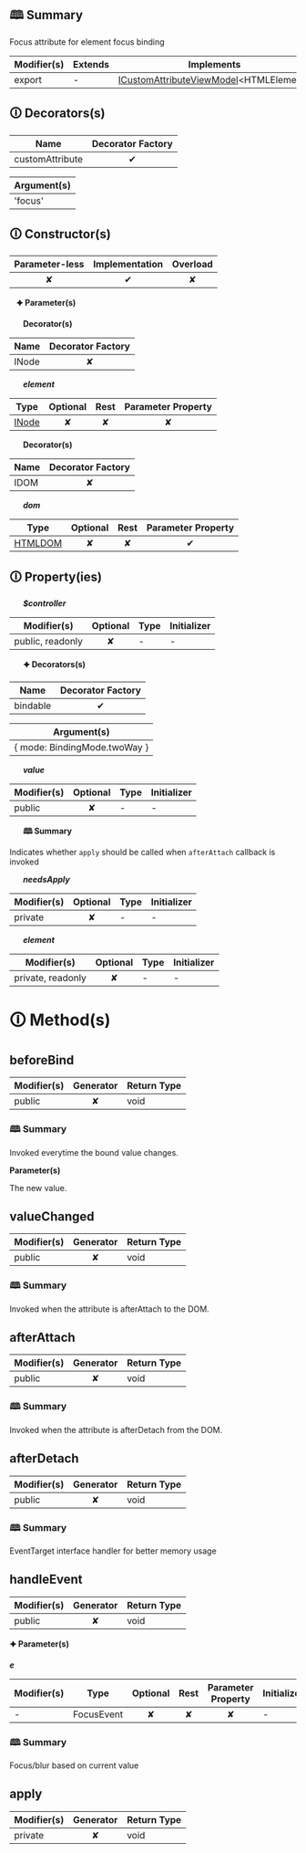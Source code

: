## &#128366; Summary

Focus attribute for element focus binding

| Modifier(s)                            | Extends                      | Implements                                    |
|----------------------------------------|------------------------------|-----------------------------------------------|
| export | - | [ICustomAttributeViewModel](https://hamedfathi.gitbook.io/aurelia-2-doc-api/runtime/interface/lifecycle/icustomattributeviewmodel)&lt;HTMLElement&gt; |

## &#128712; Decorators(s)

| Name       | Decorator Factory                        |
|------------|:----------------------------------------:|
| customAttribute | ✔  |

| Argument(s)                                           |
|-------------------------------------------------------|
| 'focus'  |

## &#128712; Constructor(s)

| Parameter-less                         | Implementation                          | Overload                          |
|:--------------------------------------:|:---------------------------------------:|:---------------------------------:|
| ✘ | ✔ | ✘ |

&nbsp;&nbsp; **&#128966; Parameter(s)**

&nbsp;&nbsp;&nbsp;&nbsp;&nbsp; **Decorator(s)**

| Name       | Decorator Factory                        |
|------------|:----------------------------------------:|
| INode | ✘  |

&nbsp;&nbsp;&nbsp;&nbsp;&nbsp; _**element**_

| Type                        | Optional                           | Rest                          | Parameter Property                          |
|-----------------------------|:----------------------------------:|:-----------------------------:|:-------------------------------------------:|
| [INode](https://hamedfathi.gitbook.io/aurelia-2-doc-api/runtime/interface/dom/inode) | ✘  | ✘ | ✘ |

&nbsp;&nbsp;&nbsp;&nbsp;&nbsp; **Decorator(s)**

| Name       | Decorator Factory                        |
|------------|:----------------------------------------:|
| IDOM | ✘  |

&nbsp;&nbsp;&nbsp;&nbsp;&nbsp; _**dom**_

| Type                        | Optional                           | Rest                          | Parameter Property                          |
|-----------------------------|:----------------------------------:|:-----------------------------:|:-------------------------------------------:|
| [HTMLDOM](https://hamedfathi.gitbook.io/aurelia-2-doc-api/runtime-html/class/dom/htmldom) | ✘  | ✘ | ✔ |

## &#128712; Property(ies)

&nbsp;&nbsp;&nbsp;&nbsp;&nbsp; _**$controller**_

| Modifier(s)                               | Optional                           | Type                        | Initializer                       |
|-------------------------------------------|:----------------------------------:|-----------------------------|-----------------------------------|
| public, readonly | ✘ | - | - |

&nbsp;&nbsp;&nbsp;&nbsp;&nbsp; **&#128966; Decorators(s)**

| Name       | Decorator Factory                        |
|------------|:----------------------------------------:|
| bindable | ✔  |

| Argument(s)                                           |
|-------------------------------------------------------|
| { mode: BindingMode.twoWay }  |

&nbsp;&nbsp;&nbsp;&nbsp;&nbsp; _**value**_

| Modifier(s)                               | Optional                           | Type                        | Initializer                       |
|-------------------------------------------|:----------------------------------:|-----------------------------|-----------------------------------|
| public | ✘ | - | - |

&nbsp;&nbsp;&nbsp;&nbsp;&nbsp; **&#128366; Summary**

Indicates whether `apply` should be called when `afterAttach` callback is invoked

&nbsp;&nbsp;&nbsp;&nbsp;&nbsp; _**needsApply**_

| Modifier(s)                               | Optional                           | Type                        | Initializer                       |
|-------------------------------------------|:----------------------------------:|-----------------------------|-----------------------------------|
| private | ✘ | - | - |

&nbsp;&nbsp;&nbsp;&nbsp;&nbsp; _**element**_

| Modifier(s)                               | Optional                           | Type                        | Initializer                       |
|-------------------------------------------|:----------------------------------:|-----------------------------|-----------------------------------|
| private, readonly | ✘ | - | - |

# &#128712; Method(s)

## beforeBind

| Modifier(s)                              | Generator                          | Return Type                       |
|------------------------------------------|:----------------------------------:|-----------------------------------|
| public | ✘ | void |

### &#128366; Summary

Invoked everytime the bound value changes.

**Parameter(s)**

The new value.

## valueChanged

| Modifier(s)                              | Generator                          | Return Type                       |
|------------------------------------------|:----------------------------------:|-----------------------------------|
| public | ✘ | void |

### &#128366; Summary

Invoked when the attribute is afterAttach to the DOM.

## afterAttach

| Modifier(s)                              | Generator                          | Return Type                       |
|------------------------------------------|:----------------------------------:|-----------------------------------|
| public | ✘ | void |

### &#128366; Summary

Invoked when the attribute is afterDetach from the DOM.

## afterDetach

| Modifier(s)                              | Generator                          | Return Type                       |
|------------------------------------------|:----------------------------------:|-----------------------------------|
| public | ✘ | void |

### &#128366; Summary

EventTarget interface handler for better memory usage

## handleEvent

| Modifier(s)                              | Generator                          | Return Type                       |
|------------------------------------------|:----------------------------------:|-----------------------------------|
| public | ✘ | void |

**&#128966; Parameter(s)**

_**e**_

| Modifier(s)                              | Type                        | Optional                           | Rest                          | Parameter Property                          | Initializer                       |
|------------------------------------------|-----------------------------|:----------------------------------:|:-----------------------------:|:-------------------------------------------:|-----------------------------------|
| - | FocusEvent | ✘  | ✘ | ✘ | - |

### &#128366; Summary

Focus/blur based on current value

## apply

| Modifier(s)                              | Generator                          | Return Type                       |
|------------------------------------------|:----------------------------------:|-----------------------------------|
| private | ✘ | void |